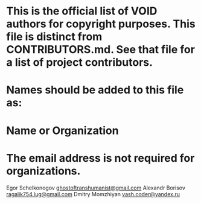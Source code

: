 # This is the official list of VOID authors for copyright purposes. This file is distinct from CONTRIBUTORS.md. See that file for a list of project contributors.

# Names should be added to this file as:
# Name or Organization <email address>
# The email address is not required for organizations.

Egor Schelkonogov <ghostoftranshumanist@gmail.com>
Alexandr Borisov <ragalik754.lug@gmail.com>
Dmitry Momzhiyan <vash.coder@yandex.ru>

